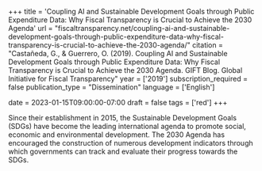 +++
title = 'Coupling AI and Sustainable Development Goals through Public Expenditure Data: Why Fiscal Transparency is Crucial to Achieve the 2030 Agenda'
url = "fiscaltransparency.net/coupling-ai-and-sustainable-development-goals-through-public-expenditure-data-why-fiscal-transparency-is-crucial-to-achieve-the-2030-agenda/"
citation = "Castañeda, G., &amp; Guerrero, O. (2019). Coupling AI and Sustainable Development Goals through Public Expenditure Data: Why Fiscal Transparency is Crucial to Achieve the 2030 Agenda. GIFT Blog. Global Initiative for Fiscal Transparency"
year = ['2019']
subscription_required = false
publication_type = "Dissemination"
language = ['English']


date = 2023-01-15T09:00:00-07:00
draft = false
tags = ['red']
+++

Since their establishment in 2015, the Sustainable Development Goals (SDGs) have become the leading international agenda to promote social, economic and environmental development. The 2030 Agenda has encouraged the construction of numerous development indicators through which governments can track and evaluate their progress towards the SDGs.
